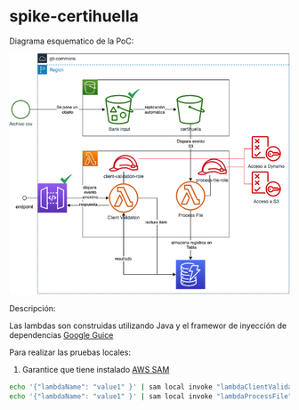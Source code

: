 # spike-certihuella

Diagrama esquematico de la PoC:

![Diagrama esquematico de la PoC](doc/assets/diagrama-despliegue-certihuella.png)

Descripción: 


Las lambdas son construidas utilizando Java y el framewor de inyección de dependencias [Google Guice](https://github.com/google/guice/wiki/Motivation)

Para realizar las pruebas locales:

1. Garantice que tiene instalado [AWS SAM](https://medium.com/@altaf.shaikh2963/how-to-build-run-and-debug-aws-lambda-function-locally-using-aws-sam-cli-bfaea8ff9cb7)

```sh
echo '{"lambdaName": "value1" }' | sam local invoke "lambdaClientValidation" --event - --debug --profile "default"  
echo '{"lambdaName": "value1" }' | sam local invoke "lambdaProcessFile" --event - --debug --profile "default"  
```